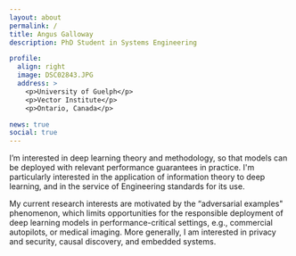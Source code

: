 ```yaml
---
layout: about
permalink: /
title: Angus Galloway
description: PhD Student in Systems Engineering

profile:
  align: right
  image: DSC02843.JPG
  address: >
    <p>University of Guelph</p>
    <p>Vector Institute</p>
    <p>Ontario, Canada</p>

news: true
social: true
---
```


I’m interested in deep learning theory and methodology, so that models can be
deployed with relevant performance guarantees in practice. I'm particularly
interested in the application of information theory to deep learning, and in the
service of Engineering standards for its use.

My current research interests are motivated by the “adversarial examples"
phenomenon, which limits opportunities for the responsible deployment of deep
learning models in performance-critical settings, e.g., commercial autopilots,
or medical imaging. More generally, I am interested in privacy and security,
causal discovery, and embedded systems.
